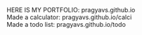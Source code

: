 HERE IS MY PORTFOLIO:
pragyavs.github.io<br>
Made a calculator:
pragyavs.github.io/calci<br>
Made a todo list:
pragyavs.github.io/todo
